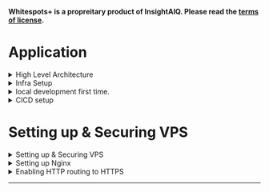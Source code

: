 **Whitespots+ is a propreitary product of InsightAIQ. Please read the [terms of license](license.txt).**

# Application

<details>
  <summary>High Level Architecture</summary>
<div style="background-color: black; padding: 10px; border-radius: 5px;">

![Architecture](img/Architecture.png)

</div>

- Product Marketing site (www.insightaiq.com) stays on a managed domain hosting provider.
- Login & App live under a new sub-domain (e.g. login.insightaiq.com) that points to a self managed VPS.
- Nginx terminates TLS and reverse-proxies to Node/Express.
- Authentication is fully self-managed: passwords & refresh tokens in MongoDB Atlas; access tokens are JWTs minted by the Node app.

Local Folder structure

whitespots/ # Git repository root
├─ src/
│ └─ index.js # Express entry-point
├─ .env.example # Placeholder, never commit real secrets
├─ package.json
├─ package-lock.json
├─ ecosystem.config.js # PM2 process definition
├─ .gitignore
├─ deploy/
│ └─ nginx/
│ └─ login.insightaiq.com.conf # Virtual-host template which will get copied on deploy to /etc/nginx/available-sites/login.insightaiq.com
└─ .github/
└─ workflows/
└─ deploy.yml # GitHub Actions CI/CD pipeline

Server side folder structure

/home/{user}/apps/whitespots/
├─ releases/ # each deploy → timestamped sub-dir
│ └─ 20250518T193500/ # latest release (current -> here)
├─ shared/
│ ├─ .env # production secrets (never in Git)
│ └─ log/ # PM2 log symlink target (optional)
└─ current -> releases/20250518T193500 # atomic symlink

</details>

<details>
  <summary>Infra Setup</summary>

### DNS Setup

1. Add an A record with name `login` pointing to ipv4 addr of vps.
2. Add an AAAA record with name `login` pointing to ipv6 addr of vps.
3. Check dns propagation

```shell
dig +short www.insightaiq.com # should return hosted service ip
dig +short login.insightaiq.com # should return vps ip
dig +short @1.1.1.1 login.insightaiq.com # query cloudflare resolved and should return vps ip.
```

4. Test from browser login.insightaiq.com - Nginx should reply. Doesnt matter what the responce is but check DNS on dev tools.

Once DNS shows right IP, the VPS is officially the origin for login.insightaiq.com

### Nginx vhost setup

1. Create a site for login.insightaiq, i am lazy so i have copied nginx default profile in /etc/nginx/sites-available `sudo cp default login.insightaiq.com`. Edits made
   - remove default server from server block (currently the nginx server serves another website from default server.)
   - Change root to pickup the right website page
   - Change server_name
   - Create symbolic-link `sudo ln -s /etc/nginx/sites-available/login.insightaiq.com /etc/nginx/sites-enabled/`
2. Create a certificate `sudo certbot --nginx --hsts -d login.insightaiq.com`
3. Now that certbot would have edited the profile again edit it to add http2 protocol on both ipv4 and ipv6

```
listen 443 ssl http2; # managed by Certbot
listen [::]:443 ssl http2; # managed by Certbot
```

4. create sitepage for login.insightaiq.com

   - For now ive just copied a standard template on `/var/www/login.insightaiq.com`

5. Edit the insightaiq/whitespots webpage to provide a link.

DID NOT DO:

1. Disable access to .htaccess and .git files as i already modified it on default profile before copying it for login.insightaiq.com
2. Add security-headers.conf sinippet to the profile as i had already modified it on default profile.

### Node Runtime

1. Install Node LTS(22). Below list of issus and how these were fixed. `sudo curl -fsSL https://raw.githubusercontent.com/mklement0/n-install/stable/bin/n-install | bash -s 22`
   - Ubuntu on VPS is a lightweight one, to compile node from source this os lacks C tool chain that lives in GNU `make` toolset.
   - Since this is also required by any npm install , i decided to `sudo apt install -y build-essential curl`, install `build-essentials` a broader library that brings make, gcc, g++, libc headers - all of which i would need.
   - `exec $SHELL` starts a new shell
   - `n -V` and then `node -v ` both should show version of n & node - i do this to check if noth are on PATH.
2. Install [PM2](https://pm2.keymetrics.io/)
   - global isntall `npm install pm2@latest -g`, A Process Manager written in Node.js that keeps your Node (or any script) running forever, restarts it on crash, and gives you simple CLI monitoring. A plain node app.js & dies if the script throws, if the SSH session drops, or when the server reboots. PM2 solves all three and centralises log files.
   - `pm2 startup`. Detects your init system (systemd on Ubuntu) and prints a sudo command that registers PM2 itself as a system service. Running that command creates `/etc/systemd/system/pm2-root.service` which:
   - starts `pm2 resurrect` at boot
   - ensures PM2 keeps supervising child apps even if no user logs in.
   - `sudo env PATH=$PATH:/home/brk/n/bin /home/brk/n/lib/node_modules/pm2/bin/pm2 startup systemd -u brk --hp /home/brk` : now PM2 starts by itself when VPS reboots for whatever reason.
   - `pm2 save` Writes the current process list to `~/.pm2/dump.pm2.` On reboot the `pm2-root.service` reads that file and respawns every saved app exactly as before (script path, args, env).
   - `pm2 start index.js --name login --watch && pm2 save` : this is how we can run any js app now.

</details>

<details>
  <summary>local development first time.</summary>

1. Install libraries `npm i express helmet cors dotenv`
2. Add `src/index.js`
3. Add scripts to `package.json` (dev, start).
4. Run locally: `npm run dev`, hit `localhost:3000/api/ping` and we should receive `pong` as responce.
5. Create Nginx v-host template in deploy/nginx/.
6. Commit code, .gitignore, .env.example; git push origin main.

</details>

<details>
  <summary>CICD setup</summary>

1. On VPS machine add a non root user `sudo visudo -f /etc/sudoers.d/{user}` and add below line `{user} ALL=(root) NOPASSWD:/usr/bin/pm2,/usr/bin/systemctl reload nginx`. This now allows `{user}` to tell PM2 to reload and ask systemd to reload Nginx—nothing else.

2. setup folder structure for the app on vps

   > sudo mkdir -p /home/{user}/apps/insightaiq/{releases,shared}
   > sudo chown -R {user}:{user} /home/brk/apps/insightaiq

3. Add below `git secrets`(not vps).

   - VPS_HOST
   - VPS_PORT
   - VPS_USER
   - VPS_SSH_KEY (privake part of key, public part added to authorised users on vps)

4. I don’t want .env in Git; it holds my MongoDB password, JWT signing key, neo4j keys, and openAI keys. Instead i will store a single canonical copy on the VPS and let each deployed release symlink to it.

   - `/home/{user}/apps/insightaiq/shared/.env`
   - `chmod 600 /home/{user}/apps/insightaiq/shared/.env` and then `chown {user}:{user} /home/{user}/apps/insightaiq/shared/.env`, these steps lock down the file for any other user.

5. Add github actions file. This file bundles the npm code into a tar ball and scp and extracts this tar into a timestamped folder. This is typical capistrano style deployment. Git actions deploys code under versioned directories and then symlinks the latest one as the current release. Ex below.

```
  login.insightaiq.com
  |
  | - releases
    | - 1366924759
    | - 1366927898
    | - 1367155641
  | - shared
  | - current
```

hot-reload—no manual SSH edits required

6. `sudo visudo -f /etc/sudoers.d/{user}` and add below to this file, we are granting some file access to the user as its required in copying the files in github actions.
   ```
   {user} ALL=(root) NOPASSWD: /usr/bin/pm2, \
       /usr/bin/systemctl reload nginx, \
       /usr/sbin/nginx, \
       /bin/mv, \
       /bin/ln
   ```

# first manual run (on the VPS, as brk)

pm2 start /home/brk/apps/insightaiq/current/index.js --name insightaiq --env production
pm2 save

# if you haven't yet:

sudo env PATH=$PATH node $(command -v pm2) startup systemd -u brk --hp /home/brk

</details>

# Setting up & Securing VPS

<details>
  <summary>Setting up & Securing VPS</summary>

### 🔌 Connect to VPS

1. Create a keypair & copy the public key to VPS during VPS creation on VPS vendor website.
2. `ssh root@147.93.84.39 -i ~/.ssh/<privateKey>`
3. Alternate -
4. Create a file `config` on `.ssh` folder below are contents of file
   > Host my_vps_host
   > HostName
   > user root
   > IdentifyFile ~/.ssh/<privateKey>
5. `ssh my_vps_host`
6. ssh connections usually time out after 5 minutes so to fix that add a global configuration on config file.
7. Right at top of config file add this
   > ServerAliveIngterval 120 : sends an empty SSH signal to remote machine to keep it alive
   > ServerAliveCountMax 3 : retries if above signal fails. these signals are sent over SSH.

### 🔑 Generate Keys on VPS

1. One pair would be used to connect to github. Generate a pair and throw public part to github.

### ⛄️ Non-Root user

1. Root user previliges are not safe. Create an additional user `adduser <user>`. This creates a new user home as well.
2. Delete a user `deluser <user> --remove-home`
3. We now need to create a SSH key for this user on our local - `ssh-keygen` but give it a different file name.
4. Copy public part of this key to VPS machines users: `/home/<user>/.ssh/authorized_keys`
5. Update the config file in .ssh folder of local machine and login.
6. Add this user to sudo group. Login as root & `adduser <user> sudo`.
7. Now each time we do sudo, we mock root access. Try running `sudo ssh -T git@github.com` This now would use the root key we generated earlier to authenticate to github.

### 💀 Disable Root access to the system.

1. Login as user & exit `/etc/ssh/sshd_config`
2. Search (`\` search pattern , `n` for next match `N` previous match) & Change `PermitRootLogin` to `no` (small case).
3. reload ssh config `sudo systemctl reload ssh.service`
4. now if we try to login to this vps machine as root - we wont be able to. Even using root key on our local machine.

### 🧱 Add & Configure Firewall

1. Check status : `ufw status`, if inactive then `ufw enable`
2. ufw app list >> ufw allow OpenSSH >> (ufw app info OpenSSH would give you more details about what this app is.)
   ufw enable, now check ufw status / ufw status verbose ( to get rules.)

### 🛑 Fail2Ban

1. Fail2Ban is a package which allows to block users/bots after certain failed attempts. We are going to use this to protect our SSH service.
2. All processes found in `/etc`. It is here where fail2ban gets installed.
3. `jail.conf` defines config about , attempts after which what action to take. Open the file and see, file clearly states that it should not be modified as this file gets overwritten with each update of package.
4. Create a file `/etc/fail2ban/jail.local` with below config

> [DEFAULT]
> bantime = 3h
> maxretry = 5

> [sshd]
> enabled = true

5. Restart fail2ban service `sudo systemctl restart fail2ban.service`
6. We can check all jails `sudo fail2ban-client status`
7. check the jail `sudo fail2ban-client status sshd`
8. To unban an ip `sudo fail2ban-client set sshd unbanip <ipaddrr>`

</details>

<!-- ## 🎬 NGINX -->

<details>
  <summary>Setting up Nginx</summary>

### Install Nginx

1. sudo apt install nginx
2. sudo systemctl status nginx.service

### Open Firewall for NginX

3. All firewall rules to allow NGINX ports to be accessed by outside world. `ufw app list` , we are going to choose Nginx Full as we want to intially allow access to both port 80 and 443 , we will add redirect from 80 to 443 later.
4. `ufw allow "Nginx Full"` double quotes as name has a space in it.

### Nginx config to serve webpages

In general we are going to see where nginx serves the files from and how. We inspect nginx.conf file, break the systemlink in sites-enabled folder, create a new system link in sites-enabled to point to sites-available and instead of default profile we are going to create our own profile.

### Finding HOW nginx serves files.

5. In `/etc/nginx/nginx.conf` we see in the http block - sites enabled path.
6. That path gives what nginx renders. Default is symlink See the server block in `/etc/nginx/sites-available/default` - this file would have listen ports, root, index etc.
7. Edit the `/etc/nginx/sites-available/default` file with below changes
   - change `index index.html index.htm index.nginx-debian.html` to `index index.html` : As long as nginx finds any of these files in the path mentioned in the `root` section of this file - nginx would respond with that page.
   - Currently `root` part of file reads : `root /var/www/html;` - we need to go to that path and also see if `index.html` exists there, as this is the only file we now have allowed nginx to look for.
8. Before we do that, we must reload nginx configuration as we have changed it :
   - Run nginx configuration tests: `sudo nginx -t`. This runs a test to see if nginx config is ok and should return below lines
     > nginx: the configuration file /etc/nginx/nginx.conf syntax is ok
     > nginx: configuration file /etc/nginx/nginx.conf test is successful
   - Reload nginx config `sudo systemctl reload nginx.service`
   - Now the website should not load as we dont have `index.html` in path specified by root i.e. `/var/www/html`
9. Edit `/var/www/html`, rename `index.nginx-debian.html` to `index.html`.

### Breaking the symbolic-link.

10. Remove soft link in `sites-enabled` : `rm /etc/nginx/sites-enabled/default`
11. Check nginx config `sudo nginx -t`& reload the config `sudo systemctl reload nginx.service`.
12. Now Nginx doesnt know responce for requests it receives.

### creating a new symbolic-link

13. In `sites-available` folder copy the default profile and call it bharathreddy.net
14. In this new profile, change root location to `/var/wwww/bharathreddy.net` and server_name to `bharathreddy.net`
15. create a symbolic-link `sudo ln -s /etc/nginx/sites-available/bharathreddy.net /etc/nginx/sites-enabled/`
16. Check again the folder `/etc/nginx/sites-enabled/` to see the symbolic link.
17. Since we have changed root we got put that file in root path. Create folder called `bharathreddy.net` and put an index.html in that folder.

### Setting up a subsite

18. Create a copy of default in `/etc/nginx/sites-available` and call it `test.bharathreddy.net`
19. There can only be one default server and that is in bharathreddy.net config so remove default_server from ipv4 and ipvv6 lines in server block.
20. Change root path to `/var/www/test.bharathreddy.net`
21. Change server_name to `test.bharathreddy.net`
22. create symbolic-link `sudo ln -s /etc/nginx/sites-available/test.bharathreddy.net /etc/nginx/sites-enabled/`
23. check config and reload config `

### Securing sub-sites

24. Disable access to .htaccess and .git files across all websites.
    - for each file in sites-available, change the config to add location deny all block.
    - test and reload the configuration.
    - Before this bharathreddy.net/.git would have given 404 now it gives 403 (website server would expose these files if present otherwise.)
25. Server responce gives way nginx signature and even server OS. Hide these.

    ![nginxSignature](img/nginxServerSignature.png)

    - on `/etc/nginx/nginx.conf` uncomment `server_tokens off;`

26. Create a Common config file and include this config to every sites and subsites config
    - create a file `/etc/nginx/snippets/security-headers.conf` and add header contents.
    - add `include snippets/security-headers.conf;` in server block in each conf.
    - test and reload nginx config.
    - check the website at `securityheaders.com` to see if these headers are in effect. Or check on google dev tools.

### Emabling compression on nginx

- uncomment the gzip block in `nginx.conf`
- test and reload the config.

### DOS and DDOS protection

- create `/etc/nginx/snippets/dos-protection.conf`
- add it to nginx.conf
- test and reload the settings.

### Hijacking of website

- As of now nothing prevents any one from adding an A record to their domain pointing to ip address of our server. This means our webserver is going to display contents of our server on that registered domain.
- To prevent this add another server block with default on website profile in `/etc/nginx/sites-available/`
- add a permanent redirection `301` to point to our website.
- now any hit to server which is not our website will get redirected to our website. Try it on browser with direct ip address - this now will get redirected to our website.

</details>

<!-- ## HTTPS -->

<details>
  <summary>Enabling HTTP routing to HTTPS</summary>

### Installing [Certbot](https://certbot.eff.org/instructions?ws=nginx&os=snap&tab=standard)

- `sudo snap install --classic certbot` : install
- `sudo ln -s /snap/bin/certbot /usr/bin/certbot` : to ensure certbot command runs
- `sudo certbot --nginx --hsts -d bharathreddy.net -d www.bharathreddy.net` : generate a cert with 2 SANs (use just one -d for just 1 domain like : -d test.bharathreddy.net)
- `sudo certbot certificates`: to check the certs

### Understanding changes made by certbot on our server

- certbot runs chron jobs twice a day to check if a cert is up for renewal and renews it. Manual renewal is done via `sudo certbot renew`
- `sudo systemctl list-timers` will show all system-md timers. you can see `snap.certbot.renew.timer` running every 12 hours.
- Enable http2 on our configs by ading http2 on `/etc/nginx/sites-available/bharathreddy.net` and other subdomain configs as well.
- test and reload the config. `sudo nginx -t && sudo systemctl reload nginx.service`
- check on browser the protocol used for the site or google check http2.

### CLOUDFLARE

- It looks like the problem is Certbot does not follow the redirection required by Cloudflare from HTTP to HTTPS, resulting in a failure to validate the website and obtain the certificates.
- So, as our websites are anyway redirecting to HTTPS on any requests (thanks to the Certbot configuration), we can disable that configuration in Cloudflare and resolve the problem. Turn off allways use HTTPS on cloudflare.

</details>

---
